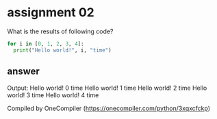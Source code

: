 # assignment 02
What is the results of following code?
```python
for i in [0, 1, 2, 3, 4]:
  print("Hello world!", i, "time")
```

## answer
Output:
 Hello world! 0 time
 Hello world! 1 time
 Hello world! 2 time
 Hello world! 3 time
 Hello world! 4 time

Compiled by OneCompiler (https://onecompiler.com/python/3xqxcfckp)
